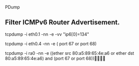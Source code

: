 PDump

## Filter ICMPv6 Router Advertisement.
tcpdump -i eth0.1 -nn -e -vv "ip6[0]=134"

tcpdump -i eth0.4 -nn -e \( port 67 or port 68\)

tcpdump -i ra0 -nn -e \(\(ether src 80:a5:89:65:4e:a6 or ether dst 80:a5:89:65:4e:a6\) and \(port 67 or port 68\)\)